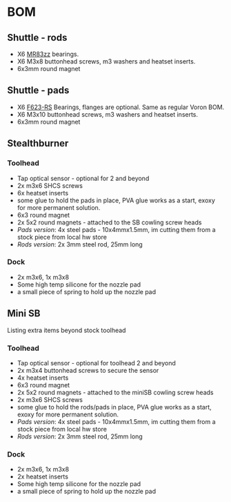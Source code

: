 # BOM

## Shuttle - rods
 
 - X6 [MR83zz](https://google.com/search?q=MR83zz) bearings.
 - X6 M3x8 buttonhead screws, m3 washers and heatset inserts.
 - 6x3mm round magnet

## Shuttle - pads
 
 - X6 [F623-RS](https://google.com/search?q=F623-RS) Bearings, flanges are optional. Same as regular Voron BOM.
 - X6 M3x10 buttonhead screws, m3 washers and heatset inserts.
 - 6x3mm round magnet

## Stealthburner

### Toolhead

 - Tap optical sensor - optional for 2 and beyond
 - 2x m3x6 SHCS screws
 - 6x heatset inserts
 - some glue to hold the pads in place, PVA glue works as a start, exoxy for more permanent solution.
 - 6x3 round magnet
 - 2x 5x2 round magnets - attached to the SB cowling screw heads
 - *Pads version*: 4x steel pads - 10x4mmx1.5mm, im cutting them from a stock piece from local hw store
 - *Rods version*: 2x 3mm steel rod, 25mm long 

### Dock

 - 2x m3x6, 1x m3x8
 - Some high temp silicone for the nozzle pad
 - a small piece of spring to hold up the nozzle pad


## Mini SB

Listing extra items beyond stock toolhead

### Toolhead

 - Tap optical sensor - optional for toolhead 2 and beyond
 - 2x m3x4 buttonhead screws to secure the sensor
 - 4x heatset inserts
 - 6x3 round magnet
 - 2x 5x2 round magnets - attached to the miniSB cowling screw heads
 - 2x m3x6 SHCS screws
 - some glue to hold the rods/pads in place, PVA glue works as a start, exoxy for more permanent solution.
 - *Pads version*: 4x steel pads - 10x4mmx1.5mm, im cutting them from a stock piece from local hw store
 - *Rods version*: 2x 3mm steel rod, 25mm long 

### Dock

 - 2x m3x6, 1x m3x8
 - 2x heatset inserts
 - Some high temp silicone for the nozzle pad
 - a small piece of spring to hold up the nozzle pad
